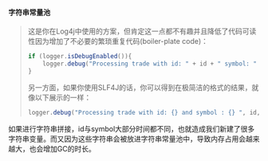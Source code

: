 #### 字符串常量池

> 这是你在Log4j中使用的方案，但肯定这一点都不有趣并且降低了代码可读性因为增加了不必要的繁琐重复代码(boiler-plate code)：
>
> ```java
> if (logger.isDebugEnabled()){
>     logger.debug("Processing trade with id: " + id + " symbol: " + symbol);
> }
> ```
>
> 另一方面，如果你使用SLF4J的话，你可以得到在极简洁的格式的结果，就像以下展示的一样：
>
> ```java
> logger.debug("Processing trade with id: {} and symbol : {} ", id, symbol);
> ```

如果进行字符串拼接，id与symbol大部分时间都不同，也就造成我们新建了很多字符串变量。而又因为这些字符串会被放进字符串常量池中，导致内存占用会越来越大，也会增加GC的时长。